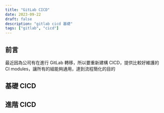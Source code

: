 ```yaml
---
title: "GitLab CICD"
date: 2023-09-22
draft: false
description: "gitlab cicd 基礎"
tags: ["gitlab", "cicd"]
---
```


## 前言

最近因為公司有在進行 GitLab 轉移，所以要重新建構 CICD，提供比較好維護的 CI modules，讓所有的組能夠通用，達到流程簡化的目的

## 基礎 CICD

## 進階 CICD
